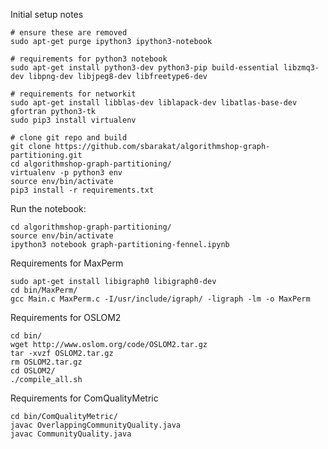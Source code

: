 
Initial setup notes

    # ensure these are removed
    sudo apt-get purge ipython3 ipython3-notebook

    # requirements for python3 notebook
    sudo apt-get install python3-dev python3-pip build-essential libzmq3-dev libpng-dev libjpeg8-dev libfreetype6-dev

    # requirements for networkit
    sudo apt-get install libblas-dev liblapack-dev libatlas-base-dev gfortran python3-tk
    sudo pip3 install virtualenv

    # clone git repo and build
    git clone https://github.com/sbarakat/algorithmshop-graph-partitioning.git
    cd algorithmshop-graph-partitioning/
    virtualenv -p python3 env
    source env/bin/activate
    pip3 install -r requirements.txt

Run the notebook:

    cd algorithmshop-graph-partitioning/
    source env/bin/activate
    ipython3 notebook graph-partitioning-fennel.ipynb

Requirements for MaxPerm

    sudo apt-get install libigraph0 libigraph0-dev
    cd bin/MaxPerm/
    gcc Main.c MaxPerm.c -I/usr/include/igraph/ -ligraph -lm -o MaxPerm

Requirements for OSLOM2

    cd bin/
    wget http://www.oslom.org/code/OSLOM2.tar.gz
    tar -xvzf OSLOM2.tar.gz
    rm OSLOM2.tar.gz
    cd OSLOM2/
    ./compile_all.sh

Requirements for ComQualityMetric

    cd bin/ComQualityMetric/
    javac OverlappingCommunityQuality.java
    javac CommunityQuality.java

